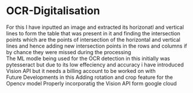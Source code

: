 # OCR-Digitalisation
For this I have inputted an image and extracted its horizonatl and vertical lines to form the table that was present in it
and finding the intersection points which are the points of intersection of the horizontal and vertical lines and hence adding new 
intersection points in the rows and columns if by chance they were missed during the processing 
<br>
The ML modle being used for the OCR detection in this initially was pytesseract but due to its low effeciency and accuracy i have
introduced Vision API but it needs a billing account to be worked on with 
<br>
Future Developments in this
Adding rotation and crop feature for the Opencv model 
Properly incorporatig the Vision API form google cloud
